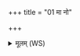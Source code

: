 +++
title = "01 मा नो"

+++
<details><summary>मूलम् (WS)</summary>

मा नो अश्वेषु गोषु पुरुषेषु मा गृधो नो अजाविषु ।  
अन्यत्रोग्र वि वर्तय पियारूणां प्रजां जहि ॥ ॥ १ ॥
</details>
